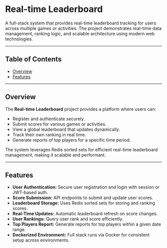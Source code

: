 # Real-time Leaderboard

A full-stack system that provides real-time leaderboard tracking for users across multiple games or activities. The project demonstrates real-time data management, ranking logic, and scalable architecture using modern web technologies.

---

## Table of Contents

- [Overview](#overview)
- [Features](#features)

---

## Overview

The **Real-time Leaderboard** project provides a platform where users can:

- Register and authenticate securely.
- Submit scores for various games or activities.
- View a global leaderboard that updates dynamically.
- Track their own ranking in real time.
- Generate reports of top players for a specific time period.

The system leverages Redis sorted sets for efficient real-time leaderboard management, making it scalable and performant.

---

## Features

- **User Authentication:** Secure user registration and login with session or JWT-based auth.
- **Score Submission:** API endpoints to submit and update user scores.
- **Leaderboard Storage:** Uses Redis sorted sets for storing and ranking scores.
- **Real-Time Updates:** Automatic leaderboard refresh on score changes.
- **User Rankings:** Query user rank and score efficiently.
- **Top Players Report:** Generate reports for top players within a given date range.
- **Dockerized Environment:** Full stack runs via Docker for consistent setup across environments.
